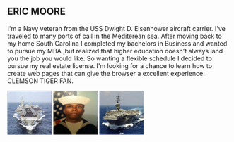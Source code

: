 <h2> ERIC MOORE </h2>

  <p>I'm a Navy veteran from the USS Dwight D. Eisenhower aircraft carrier. I've traveled to many ports of call in the Mediterean sea. After moving back to my home South Carolina I completed my bachelors in Business and wanted to pursue my MBA ,but realized that higher education doesn't always land you the job you would like. So wanting a flexible schedule I decided to pursue my real estate license. I'm looking for a chance to learn how to create web pages that can give the browser a excellent experience. CLEMSON TIGER FAN. </p>


 <img src="CVN69.jpg" alt="CVN69" height="100" width="100">
 <img src="IMG-0495.JPG" alt="IMF-0495" height="100" width="100">
 <img src="images.jpg" alt="images" height="100" width="100">
                                                                










































                                                                           






